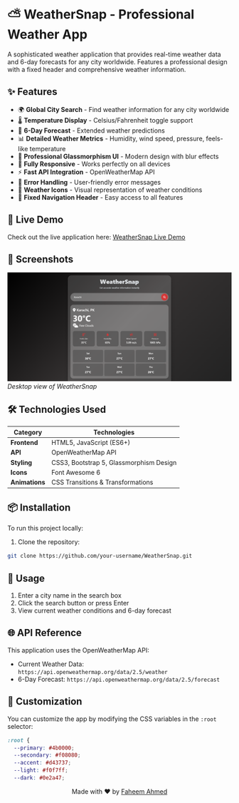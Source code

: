 # ⛅ WeatherSnap - Professional Weather App

A sophisticated weather application that provides real-time weather data and 6-day forecasts for any city worldwide. Features a professional design with a fixed header and comprehensive weather information.

## ✨ Features

- 🌍 **Global City Search** - Find weather information for any city worldwide
- 🌡 **Temperature Display** - Celsius/Fahrenheit toggle support
- 📅 **6-Day Forecast** - Extended weather predictions
- 📊 **Detailed Weather Metrics** - Humidity, wind speed, pressure, feels-like temperature
- 🎨 **Professional Glassmorphism UI** - Modern design with blur effects
- 📱 **Fully Responsive** - Works perfectly on all devices
- ⚡ **Fast API Integration** - OpenWeatherMap API
- 🚨 **Error Handling** - User-friendly error messages
- 🌙 **Weather Icons** - Visual representation of weather conditions
- 📍 **Fixed Navigation Header** - Easy access to all features

## 🚀 Live Demo

Check out the live application here: [WeatherSnap Live Demo](https://faheemcodes.github.io/WeatherSnap/ )

## 📸 Screenshots

![Desktop View](weatherSnap.png)
*Desktop view of WeatherSnap*

## 🛠 Technologies Used

| Category         | Technologies                           |
|------------------|----------------------------------------|
| **Frontend**     | HTML5, JavaScript (ES6+)               |
| **API**          | OpenWeatherMap API                     |
| **Styling**      | CSS3, Bootstrap 5, Glassmorphism Design|
| **Icons**        | Font Awesome 6                         |
| **Animations**   | CSS Transitions & Transformations      |

## 📦 Installation

To run this project locally:

1. Clone the repository:
```bash
git clone https://github.com/your-username/WeatherSnap.git
```


## 📖 Usage

1. Enter a city name in the search box
2. Click the search button or press Enter
3. View current weather conditions and 6-day forecast

## 🌐 API Reference

This application uses the OpenWeatherMap API:
- Current Weather Data: `https://api.openweathermap.org/data/2.5/weather`
- 6-Day Forecast: `https://api.openweathermap.org/data/2.5/forecast`

## 🎨 Customization

You can customize the app by modifying the CSS variables in the `:root` selector:

```css
:root {
  --primary: #4b0000;
  --secondary: #f08080;
  --accent: #d43737;
  --light: #f0f7ff;
  --dark: #0e2a47;    
```

<div align="center">

Made with ❤️ by [Faheem Ahmed](https://github.com/faheemcodes)

</div>